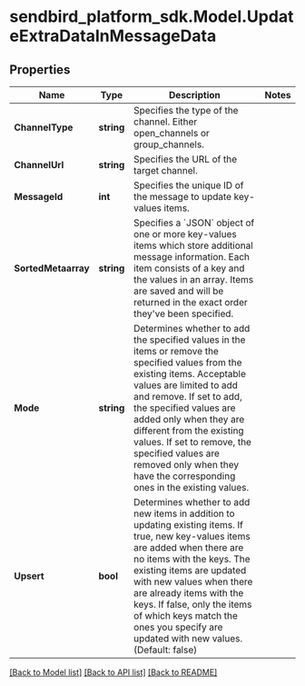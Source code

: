 
# sendbird_platform_sdk.Model.UpdateExtraDataInMessageData

## Properties

Name | Type | Description | Notes
------------ | ------------- | ------------- | -------------
**ChannelType** | **string** | Specifies the type of the channel. Either open_channels or group_channels. | 
**ChannelUrl** | **string** | Specifies the URL of the target channel. | 
**MessageId** | **int** | Specifies the unique ID of the message to update key-values items. | 
**SortedMetaarray** | **string** | Specifies a &#x60;JSON&#x60; object of one or more key-values items which store additional message information. Each item consists of a key and the values in an array. Items are saved and will be returned in the exact order they&#39;ve been specified. | 
**Mode** | **string** | Determines whether to add the specified values in the items or remove the specified values from the existing items. Acceptable values are limited to add and remove. If set to add, the specified values are added only when they are different from the existing values. If set to remove, the specified values are removed only when they have the corresponding ones in the existing values. | 
**Upsert** | **bool** | Determines whether to add new items in addition to updating existing items. If true, new key-values items are added when there are no items with the keys. The existing items are updated with new values when there are already items with the keys. If false, only the items of which keys match the ones you specify are updated with new values. (Default: false) | 

[[Back to Model list]](../README.md#documentation-for-models)
[[Back to API list]](../README.md#documentation-for-api-endpoints)
[[Back to README]](../README.md)

